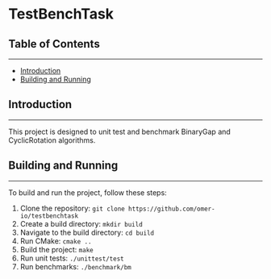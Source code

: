 # TestBenchTask

## Table of Contents
-----------------

* [Introduction](#introduction)
* [Building and Running](#building-and-running)

## Introduction
---------------

This project is designed to unit test and benchmark BinaryGap and CyclicRotation algorithms. 

## Building and Running
---------------------

To build and run the project, follow these steps:

1. Clone the repository: `git clone https://github.com/omer-io/testbenchtask`
2. Create a build directory: `mkdir build`
3. Navigate to the build directory: `cd build`
4. Run CMake: `cmake ..`
5. Build the project: `make`
6. Run unit tests: `./unittest/test`
7. Run benchmarks: `./benchmark/bm`


